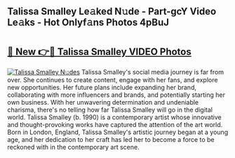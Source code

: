 ## Talissa Smalley Le𝚊ked N𝚞de - Part-gcY Video Le𝚊ks - Hot Onlyf𝚊ns Photos 4pBuJ

# <h2><a href="http://ab80667.deff.icu/?id=Talissa+Smalley">🔗 New 👉🔴 Talissa Smalley VIDEO Photos</a></h2>

[![Talissa Smalley N𝚞des](https://i.imgur.com/rIISA9y.gif)](http://ab80667.deff.icu/?id=Talissa+Smalley)
Talissa Smalley's social media journey is far from over. She continues to create content, engage with her fans, and explore new opportunities. Her future plans include expanding her brand, collaborating with more influencers and brands, and potentially starting her own business. With her unwavering determination and undeniable charisma, there's no telling how far Talissa Smalley will go in the digital world. Talissa Smalley (b. 1990) is a contemporary artist whose innovative and thought-provoking works have captured the attention of the art world. Born in London, England, Talissa Smalley's artistic journey began at a young age, and her dedication to her craft has led her to become a force to be reckoned with in the contemporary art scene.
